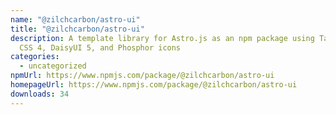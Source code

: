 ```yaml
---
name: "@zilchcarbon/astro-ui"
title: "@zilchcarbon/astro-ui"
description: A template library for Astro.js as an npm package using Tailwind
  CSS 4, DaisyUI 5, and Phosphor icons
categories:
  - uncategorized
npmUrl: https://www.npmjs.com/package/@zilchcarbon/astro-ui
homepageUrl: https://www.npmjs.com/package/@zilchcarbon/astro-ui
downloads: 34
---
```

